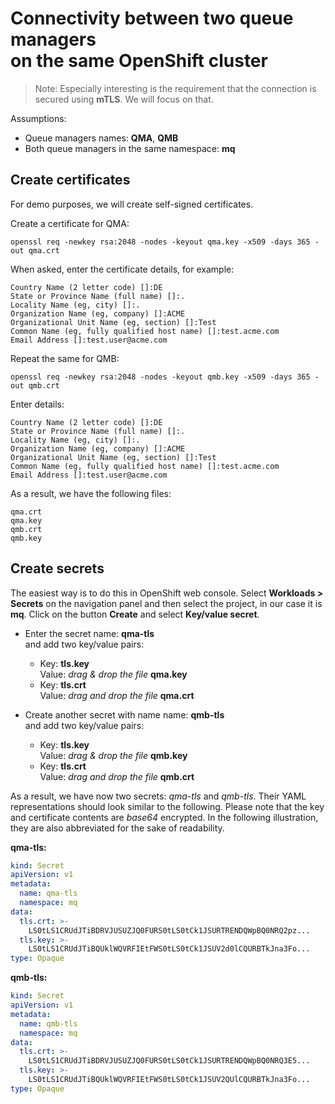 
# Connectivity between two queue managers <br> on the same OpenShift cluster

>Note: Especially interesting is the requirement that the connection is secured using **mTLS**. We will focus on that.

Assumptions:
  - Queue managers names: **QMA**, **QMB**
  - Both queue managers in the same namespace: **mq**


## Create certificates

For demo purposes, we will create self-signed certificates.

Create a certificate for QMA:
```
openssl req -newkey rsa:2048 -nodes -keyout qma.key -x509 -days 365 -out qma.crt
```

When asked, enter the certificate details, for example:
```
Country Name (2 letter code) []:DE
State or Province Name (full name) []:.
Locality Name (eg, city) []:.
Organization Name (eg, company) []:ACME
Organizational Unit Name (eg, section) []:Test
Common Name (eg, fully qualified host name) []:test.acme.com
Email Address []:test.user@acme.com
```

Repeat the same for QMB:
```
openssl req -newkey rsa:2048 -nodes -keyout qmb.key -x509 -days 365 -out qmb.crt
```

Enter details:
```
Country Name (2 letter code) []:DE
State or Province Name (full name) []:.
Locality Name (eg, city) []:.
Organization Name (eg, company) []:ACME
Organizational Unit Name (eg, section) []:Test
Common Name (eg, fully qualified host name) []:test.acme.com
Email Address []:test.user@acme.com
```

As a result, we have the following files:
```
qma.crt
qma.key
qmb.crt
qmb.key    
```

## Create secrets

The easiest way is to do this in OpenShift web console. Select **Workloads > Secrets** on the navigation panel and then select the project, in our case it is **mq**. Click on the button **Create** and select **Key/value secret**. 

- Enter the secret name: **qma-tls** <br>
  and add two key/value pairs:
  - Key: **tls.key** <br>
    Value: *drag & drop the file* **qma.key**
  - Key: **tls.crt** <br>
    Value: *drag and drop the file* **qma.crt**


- Create another secret with name name: **qmb-tls** <br>
  and add two key/value pairs:
  - Key: **tls.key** <br>
    Value: *drag & drop the file* **qmb.key**
  - Key: **tls.crt** <br>
    Value: *drag and drop the file* **qmb.crt**

As a result, we have now two secrets: *qma-tls* and *qmb-tls*.
Their YAML representations should look similar to the following. Please note that the key and certificate contents are *base64* encrypted. In the following illustration, they are also abbreviated for the sake of readability.

**qma-tls:**
```yaml
kind: Secret
apiVersion: v1
metadata:
  name: qma-tls
  namespace: mq
data:
  tls.crt: >-
    LS0tLS1CRUdJTiBDRVJUSUZJQ0FURS0tLS0tCk1JSURTRENDQWpBQ0NRQ2pz...
  tls.key: >-
    LS0tLS1CRUdJTiBQUklWQVRFIEtFWS0tLS0tCk1JSUV2d0lCQURBTkJna3Fo...
type: Opaque
```

**qmb-tls:**
```yaml
kind: Secret
apiVersion: v1
metadata:
  name: qmb-tls
  namespace: mq
data:
  tls.crt: >-
    LS0tLS1CRUdJTiBDRVJUSUZJQ0FURS0tLS0tCk1JSURTRENDQWpBQ0NRQ3E5...
  tls.key: >-
    LS0tLS1CRUdJTiBQUklWQVRFIEtFWS0tLS0tCk1JSUV2QUlCQURBTkJna3Fo...
type: Opaque

```































